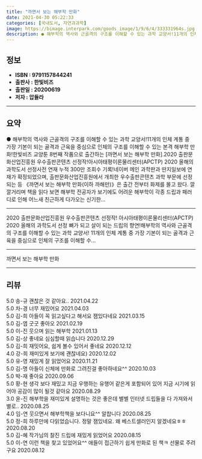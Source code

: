 ```yaml
---
title: "까면서 보는 해부학 만화"
date: 2021-04-30 05:22:33
categories: [국내도서, 자연과과학]
image: https://bimage.interpark.com/goods_image/1/9/6/4/333331964s.jpg
description: ● 해부학의 역사와 근골격의 구조를 이해할 수 있는 과학 교양서!11개의 인체 계통 중 가장 기본이 되는 골격과 근육을 중심으로 인체의 구조를 이해할 수 있는 본격 해부학 만화!한빛비즈 교양툰 8번째 작품으로 출간하는 [까면서 보는 해부학 만화].2020 출판문화산업진흥원 우수출판콘텐
---
```


## **정보**

- **ISBN : 9791157844241**
- **출판사 : 한빛비즈**
- **출판일 : 20200619**
- **저자 : 압듈라**

------



## **요약**

●  해부학의 역사와 근골격의 구조를 이해할 수 있는 과학 교양서!11개의 인체 계통 중 가장 기본이 되는 골격과 근육을 중심으로 인체의 구조를 이해할 수 있는 본격 해부학 만화!한빛비즈 교양툰 8번째 작품으로 출간하는 [까면서 보는 해부학 만화].2020 출판문화산업진흥원 우수출판콘텐츠 선정작!아시아태평이론물리센터(APCTP) 2020 올해의 과학도서 선정사전 연재 누적 300만 조회수 기록!네이버 메인 과학판과 딴지일보에 연재가 확정되었으며, 출판문화산업진흥원에서 개최한 우수출판콘텐츠 과학 부문에 선정되는 등 《까면서 보는 해부학 만화(이하 까해만)》은 출간 전부터 화제를 몰고 왔다. 깔깔거리며 책을 읽다 보면 해부학 전공자가 보기에도 어려운 해부학이 각종 드립과 패러디로 인해 어느새 친근하게 다가오는 신기한...

------

2020 출판문화산업진흥원 우수출판콘텐츠 선정작!
아시아태평이론물리센터(APCTP) 2020 올해의 과학도서 선정
뼈가 되고 살이 되는 드립의 향연!해부학의 역사와 근골격의 구조를 이해할 수 있는 과학 교양서!
11개의 인체 계통 중 가장 기본이 되는 골격과 근육을 중심으로 인체의 구조를 이해할 수... 

------


까면서 보는 해부학 만화 

------


## **리뷰** 

5.0 송-규 괜찮은 것 같아요.. 2021.04.22 <br/>5.0 차-경 너무  재밌어요 2021.04.03 <br/>5.0 김-희 아들이 꼭 읽고싶다고 해서요
잼있다네요 2021.03.15 <br/>5.0 김-엽 굿굿 좋아오 2021.02.19 <br/>5.0 이-진 웃으며 읽는 해부학 2021.01.13 <br/>5.0 김-상 좋네요 심심할때 읽습니다  2020.12.29 <br/>5.0 김-희 재밋어요, 쉽게 볼수 있어서 좋네요 2020.12.12 <br/>4.0 강-희 재미있게 보기에 괜찮네요) 2020.12.02 <br/>5.0 유-영 재밌게 잘 읽었어요 2020.11.21 <br/>5.0 김-명 아들이 신체에 만화로 그려진걸 좋아하네요^^ 2020.10.03 <br/>5.0 박-재 좋아요 2020.09.06 <br/>5.0 황-현 생각 보다 재밌고 지금 우행하는 유행어 같은게 포함되어 있어 지금 시기에 읽어야 공감이 많이 될것 같아요 2020.08.29 <br/>3.0 윤-진 해부학을 재미있게 설명하는 것은 좋은데 별별 인터넷 드립들을 다 가져와서 별로..  2020.08.25 <br/>4.0 임-연 웃으면서 해부학책을 보다니요^^ 알찹니다 2020.08.25 <br/>5.0 정-희 하루만에 다읽었습니다. 정말 잼있네요. 왜 베스트셀러인지 알겠네요ㅎㅎ 2020.08.20 <br/>5.0 김-혜 작가님의 찰진 드립에 재밌게 읽었어요  2020.08.15 <br/>5.0 이-연 이런 책을 찾고 있었어요^^ 애들이 접근하기 쉽게 만화로 된 책ㅋ 선물로 주려구요 2020.08.12 <br/>